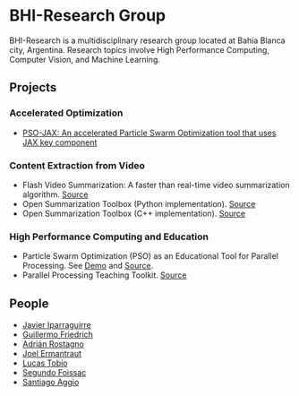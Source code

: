 # BHI-Research Group

BHI-Research is a multidisciplinary research group located at Bahía Blanca city, Argentina. Research topics involve High Performance Computing, Computer Vision, and Machine Learning.

## Projects

### Accelerated Optimization

* [PSO-JAX: An accelerated Particle Swarm Optimization tool that uses JAX key component](https://github.com/BHI-Research/PSO-JAX)

### Content Extraction from Video

* Flash Video Summarization: A faster than real-time video summarization algorithm. [Source](https://github.com/javierip/flash-video-summarization)
* Open Summarization Toolbox (Python implementation). [Source](https://github.com/BHI-Research/ost-python)
* Open Summarization Toolbox (C++ implementation). [Source](https://github.com/BHI-Research/ost)

### High Performance Computing and Education

* Particle Swarm Optimization (PSO) as an Educational Tool for Parallel Processing. See [Demo](https://bhi-research.github.io/Edu-PSO-DEMO/) and [Source](https://github.com/BHI-Research/Edu-PSO).
* Parallel Processing Teaching Toolkit. [Source](https://github.com/javierip/parallel-processing-teaching-toolkit)

## People

* [Javier Iparraguirre](https://javierip.github.io/)
* [Guillermo Friedrich](https://github.com/guillermo-friedrich)
* [Adrián Rostagno](https://github.com/arostag)
* [Joel Ermantraut](https://github.com/JoelErmantraut1)
* [Lucas Tobio](https://github.com/Lucas-Tobio)
* [Segundo Foissac](https://github.com/segufoissac)
* [Santiago Aggio](https://github.com/sancolo)
